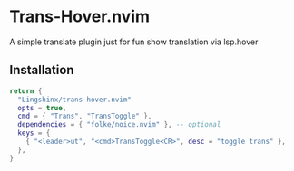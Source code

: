 # Trans-Hover.nvim

A simple translate plugin just for fun
show translation via lsp.hover

## Installation

```lua
return {
  "Lingshinx/trans-hover.nvim"
  opts = true,
  cmd = { "Trans", "TransToggle" },
  dependencies = { "folke/noice.nvim" }, -- optional
  keys = {
    { "<leader>ut", "<cmd>TransToggle<CR>", desc = "toggle trans" },
  },
}
```
